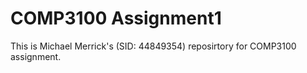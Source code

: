 # COMP3100 Assignment1
 
This is Michael Merrick's (SID: 44849354) reposirtory for COMP3100 assignment.
